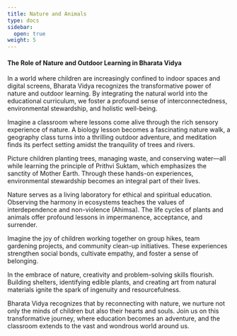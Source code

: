 ```yaml
---
title: Nature and Animals
type: docs
sidebar:
  open: true
weight: 5
---
```


#### The Role of Nature and Outdoor Learning in Bharata Vidya

In a world where children are increasingly confined to indoor spaces and digital screens, Bharata Vidya recognizes the transformative power of nature and outdoor learning. By integrating the natural world into the educational curriculum, we foster a profound sense of interconnectedness, environmental stewardship, and holistic well-being.

Imagine a classroom where lessons come alive through the rich sensory experience of nature. A biology lesson becomes a fascinating nature walk, a geography class turns into a thrilling outdoor adventure, and meditation finds its perfect setting amidst the tranquility of trees and rivers.

Picture children planting trees, managing waste, and conserving water—all while learning the principle of Prithvi Suktam, which emphasizes the sanctity of Mother Earth. Through these hands-on experiences, environmental stewardship becomes an integral part of their lives.

Nature serves as a living laboratory for ethical and spiritual education. Observing the harmony in ecosystems teaches the values of interdependence and non-violence (Ahimsa). The life cycles of plants and animals offer profound lessons in impermanence, acceptance, and surrender.

Imagine the joy of children working together on group hikes, team gardening projects, and community clean-up initiatives. These experiences strengthen social bonds, cultivate empathy, and foster a sense of belonging.

In the embrace of nature, creativity and problem-solving skills flourish. Building shelters, identifying edible plants, and creating art from natural materials ignite the spark of ingenuity and resourcefulness.

Bharata Vidya recognizes that by reconnecting with nature, we nurture not only the minds of children but also their hearts and souls. Join us on this transformative journey, where education becomes an adventure, and the classroom extends to the vast and wondrous world around us.